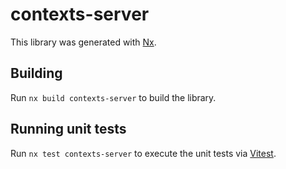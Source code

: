 # contexts-server

This library was generated with [Nx](https://nx.dev).

## Building

Run `nx build contexts-server` to build the library.

## Running unit tests

Run `nx test contexts-server` to execute the unit tests via [Vitest](https://vitest.dev/).
